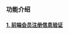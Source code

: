 ### 功能介绍
#### [1. 前端会员注册信息验证](https://github.com/hopath/furniture_mall/tree/master/web/views/member)
